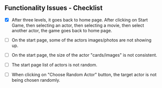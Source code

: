 ## Functionality Issues - Checklist

- [x] After three levels, it goes back to home page. 
    After clicking on Start Game, then selecting an actor, then selecting a movie, then select another actor, the game goes back to home page.
- [ ] On the start page, some of the actors images/photos are not showing up.
- [ ] On the start page, the size of the actor "cards/images" is not consistent.
- [ ] The start page list of actors is not random.
- [ ] When clicking on "Choose Random Actor" button, the target actor is not being chosen randomly.



